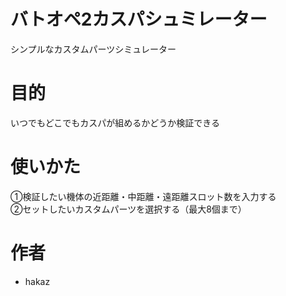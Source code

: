 # バトオペ2カスパシュミレーター

シンプルなカスタムパーツシミュレーター

# 目的

いつでもどこでもカスパが組めるかどうか検証できる

# 使いかた

①検証したい機体の近距離・中距離・遠距離スロット数を入力する  
②セットしたいカスタムパーツを選択する（最大8個まで）

# 作者

* hakaz



